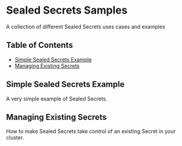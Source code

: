 # Sealed Secrets Samples

A collection of different Sealed Secrets uses cases and examples

## Table of Contents

- [Simple Sealed Secrets Example ](#installation)
- [Managing Existing Secrets](#managing_existing_secrets)

## Simple Sealed Secrets Example

A very simple example of Sealed Secrets.

## Managing Existing Secrets

How to make Sealed Secrets take control of an existing Secret in your cluster.
